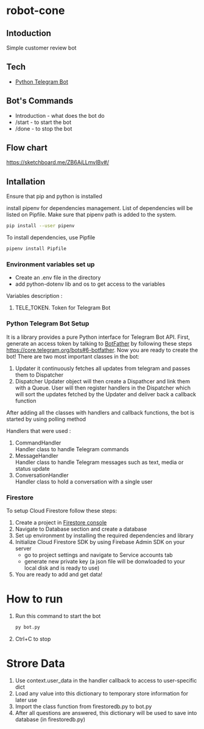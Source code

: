 # robot-cone

## Intoduction 
Simple customer review bot

## Tech 
- [Python Telegram Bot](https://github.com/python-telegram-bot/python-telegram-bot)

## Bot's Commands
- Introduction - what does the bot do
- /start  - to start the bot
- /done - to stop the bot

## Flow chart 
https://sketchboard.me/ZB6AjLLmvIBv#/

## Intallation
Ensure that pip and python is installed

install pipenv for dependencies management. List of dependencies will be listed on Pipfile. Make sure that pipenv path is added to the system.
```sh
pip install --user pipenv
```

To install dependencies, use Pipfile
```sh
pipenv install Pipfile
```

### Environment variables set up
- Create an .env file in the directory
- add python-dotenv lib and os to get access to the variables  

Variables description :
1. TELE_TOKEN. Token for Telegram Bot

### Python Telegram Bot Setup
It is a library provides a pure Python interface for Telegram Bot API.
First, generate an access token by talking to [BotFather](https://t.me/botfather) by following these steps https://core.telegram.org/bots#6-botfather. Now you are ready to create the bot!
There are two most important classes in the bot:
1. Updater 
    it continuously fetches all updates from telegram and passes them to Dispatcher
2. Dispatcher
    Updater object will then create a Dispathcer and link them with a Queue.
    User will then register handlers in the Dispatcher which will sort the updates fetched by the Updater and deliver back a callback function

After adding all the classes with handlers and callback functions, the bot is started by using polling method 

Handlers that were used :
1. CommandHandler  
Handler class to handle Telegram commands
2. MessageHandler  
Handler class to handle Telegram messages such as text, media or status update
3. ConversationHandler  
Handler class to hold a conversation with a single user

### Firestore 
To setup Cloud Firestore follow these steps:
1. Create a project in [Firestore console](https://console.firebase.google.com/u/0/)    
2. Navigate to Database section and create a database
3. Set up environment by installing the required dependencies and library
4. Initialize Cloud Firestore SDK by using Firebase Admin SDK on your server
    - go to project settings and navigate to Service accounts tab
    - generate new private key (a json file will be donwloaded to your local disk and is ready to use)
5. You are ready to add and get data!

# How to run
1.  Run this command to start the bot
    ```sh
    py bot.py
    ```
2.  Ctrl+C to stop

# Strore Data
1.  Use context.user_data in the handler callback to access to user-specific dict
2.  Load any value into this dictionary to temporary store information for later use
3.  Import the class function from firestoredb.py to bot.py
4.  After all questions are answered, this dictionary will be used to save into database (in firestoredb.py)
